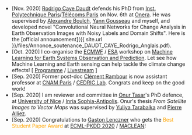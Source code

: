 * \[Nov. 2020\] [Rodrigo Caye Daudt](https://rcdaudt.github.io/) defends his PhD from [Inst. Polytechnique Paris](https://www.ip-paris.fr/en)/[Télécoms Paris](https://www.telecom-paris.fr/en/home) on Nov. 6th at [Onera](https://www.onera.fr/en). He was supervised by [Alexandre Boulch](http://www.boulch.eu/), [Yann Gousseau](https://perso.telecom-paristech.fr/gousseau/index_eng.html) and myself, and developed novel "Convolutional Neural Networks for Change Analysis in Earth Observation Images with Noisy Labels and Domain Shifts". Here is the [official announcement]({{ site.url }}/files/Annonce_soutenance_DAUDT_CAYE_Rodrigo_Anglais.pdf).
* \[Oct. 2020\] I co-organise the [ECMWF](https://www.ecmwf.int/) / [ESA](https://www.esa.int/) workshop on [Machine Learning for Earth Systems Observation and Prediction](https://www.ecmwf.int/en/learning/workshops/ecmwf-esa-workshop-machine-learning-earth-system-observation-and-prediction). Let see how Machine Learning and Earth sensing can help tackle the climate change effects! \[ [Programme](https://events.ecmwf.int/event/172/timetable/) / [Livestream](https://ecmwfevents.com/i/e1f887db-5d3c-44c4-bc8d-8a239d7094bf/login) \]
* \[Sep. 2020\] Former post-doc [Clément Rambour](http://cedric.cnam.fr/~rambourc/) is now assistant professor at [CNAM Paris](https://www.cnam.eu/site-en/) / [CEDRIC Lab](https://cedric.cnam.fr/lab/welcome/). Congrats and keep on the good work!
* \[Sep. 2020\] I am reviewer and committee in [Onur Tasar](http://www-sop.inria.fr/members/Onur.Tasar/)'s PhD defence, at [University of Nice](http://unice.fr/en) / [Inria Sophia-Antipolis](https://www.inria.fr/en/centre-inria-sophia-antipolis-mediterranee). Onur's thesis _From Satellite Images to Vector Maps_ was supervised by [Yuliya Tarabalka](http://www-sop.inria.fr/members/Yuliya.Tarabalka/) and [Pierre Alliez](https://team.inria.fr/titane/pierre-alliez/).
* \[Sep. 2020\] Congratulations to [Gaston Lenczner](https://github.com/gaslen) who gets the <span style="color:orange;">Best Student Paper Award</span> at [ECML-PKDD 2020](https://ecmlpkdd2020.net/) / [MACLEAN](https://sites.google.com/view/maclean2020/)!






